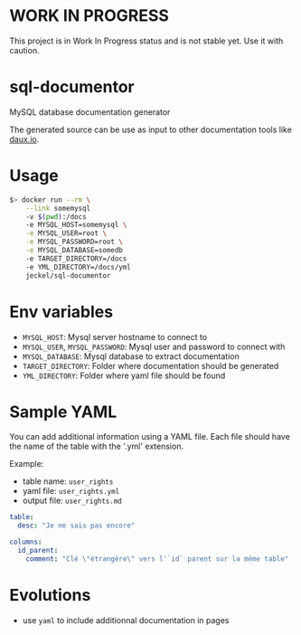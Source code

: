 # WORK IN PROGRESS #

This project is in Work In Progress status and is not stable yet. Use it with caution.

# sql-documentor
MySQL database documentation generator

The generated source can be use as input to other documentation tools like [daux.io](https://daux.io).

# Usage

```bash
$> docker run --rm \
    --link somemysql
    -v $(pwd):/docs
    -e MYSQL_HOST=somemysql \
    -e MYSQL_USER=root \
    -e MYSQL_PASSWORD=root \
    -e MYSQL_DATABASE=somedb
    -e TARGET_DIRECTORY=/docs
    -e YML_DIRECTORY=/docs/yml
    jeckel/sql-documentor
```

# Env variables

- `MYSQL_HOST`: Mysql server hostname to connect to
- `MYSQL_USER`, `MYSQL_PASSWORD`: Mysql user and password to connect with
- `MYSQL_DATABASE`: Mysql database to extract documentation
- `TARGET_DIRECTORY`: Folder where documentation should be generated
- `YML_DIRECTORY`: Folder where yaml file should be found


# Sample YAML

You can add additional information using a YAML file. Each file should have the name of the table with the '.yml' extension.

Example:
- table name: `user_rights`
- yaml file: `user_rights.yml`
- output file: `user_rights.md`

```yaml
table:
  desc: "Je ne sais pas encore"

columns:
  id_parent:
    comment: "Clé \"étrangère\" vers l'`id` parent sur la même table"
```

# Evolutions

- use `yaml` to include additionnal documentation in pages


